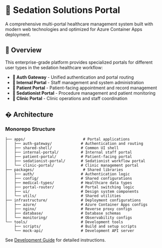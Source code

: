 # 🏥 Sedation Solutions Portal

A comprehensive multi-portal healthcare management system built with modern web technologies and optimized for Azure Container Apps deployment.

## 🌟 Overview

This enterprise-grade platform provides specialized portals for different user types in the sedation healthcare workflow:

- **🔐 Auth Gateway** - Unified authentication and portal routing
- **🏢 Internal Portal** - Staff management and system administration
- **👤 Patient Portal** - Patient-facing appointment and record management
- **💉 Sedationist Portal** - Procedure management and patient monitoring
- **🏥 Clinic Portal** - Clinic operations and staff coordination

## �️ Architecture

### Monorepo Structure

```
├── apps/                          # Portal applications
│   ├── auth-gateway/             # Authentication and routing
│   ├── shared-shell/             # Common UI shell
│   ├── internal-portal/          # Internal staff portal
│   ├── patient-portal/           # Patient-facing portal
│   ├── sedationist-portal/       # Sedationist workflow portal
│   └── clinic-portal/            # Clinic management portal
├── packages/                      # Shared libraries
│   ├── auth/                     # Authentication logic
│   ├── config/                   # Shared configurations
│   ├── medical-types/            # Healthcare data types
│   ├── portal-router/            # Portal switching logic
│   ├── ui/                       # Design system components
│   └── utils/                    # Shared utilities
├── infrastructure/               # Deployment configurations
│   ├── azure/                    # Azure Container Apps configs
│   ├── nginx/                    # Reverse proxy configs
│   ├── database/                 # Database schemas
│   └── monitoring/               # Observability configs
└── tools/                        # Development tools
    ├── scripts/                  # Build and setup scripts
    └── mock-api/                 # Development API server
```

See [Development Guide](docs/DEVELOPMENT.md) for detailed instructions.
